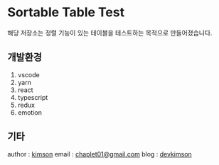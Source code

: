 # Sortable Table Test

해당 저장소는 정렬 기능이 있는 테이블을 테스트하는 목적으로 만들어졌습니다.

## 개발환경

1. vscode
2. yarn
3. react
4. typescript
5. redux
6. emotion

## 기타

author : [kimson](https://github.com/kkn1125)
email : [chaplet01@gmail.com](mailto:chaplet01@gmail.com)
blog : [devkimson](https://kkn1125.github.io)